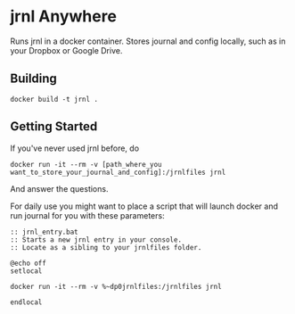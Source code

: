 # jrnl Anywhere

Runs jrnl in a docker container. Stores journal and config locally, such as in your Dropbox or Google Drive.

## Building

`docker build -t jrnl .`

## Getting Started

If you've never used jrnl before, do

`docker run -it --rm -v [path_where_you want_to_store_your_journal_and_config]:/jrnlfiles jrnl`

And answer the questions.

For daily use you might want to place a script that will launch docker and run journal for you with these parameters:

```dos
:: jrnl_entry.bat
:: Starts a new jrnl entry in your console.
:: Locate as a sibling to your jrnlfiles folder.

@echo off
setlocal

docker run -it --rm -v %~dp0jrnlfiles:/jrnlfiles jrnl

endlocal
```